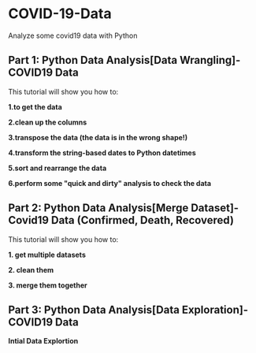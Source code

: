 # COVID-19-Data
Analyze some covid19 data with Python 

## Part 1: Python Data Analysis[Data Wrangling]- COVID19 Data

This tutorial will show you how to:

**1.to get the data**

**2.clean up the columns**

**3.transpose the data (the data is in the wrong shape!)**

**4.transform the string-based dates to Python datetimes**

**5.sort and rearrange the data**

**6.perform some "quick and dirty" analysis to check the data**

## Part 2: Python Data Analysis[Merge Dataset]- Covid19 Data (Confirmed, Death, Recovered)

This tutorial will show you how to:

**1. get multiple datasets**

**2. clean them**

**3. merge them together**

## Part 3: Python Data Analysis[Data Exploration]- COVID19 Data 
 
**Intial Data Explortion**
